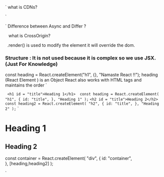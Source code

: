 `
what is CDNs?

`

`
Difference between Async and Differ ?

`
`
what is CrossOrigin?

`
`.render() is used to modify the element it will override the dom. `
`
### Structure : It is not used because it is complex so we use JSX.(Just For Knowledge)
const heading = React.createElement("h1", {}, "Namaste React !!");
heading (React Element ) is an Object 
React also works with HTML tags and maintains the order 
`

` 
        <h1 id = "title">Heading 1</h1> 
      const heading = React.createElement(
        "h1",
        {
          id: "title",
        },
        "Heading 1"
      );
`
`
        <h2 id = "title">Heading 2</h2>
      const heading2 = React.createElement(
        "h2",
        {
          id: "title",
        },
        "Heading 2"
      );
`
`
        <div id = "container">
            <h1 id = "title">Heading 1</h1> 
            <h2 id = "title">Heading 2</h2>
        </div>
      const container = React.createElement(
        "div",
        {
            id: "container",   
        },
        [heading,heading2]
      );

`